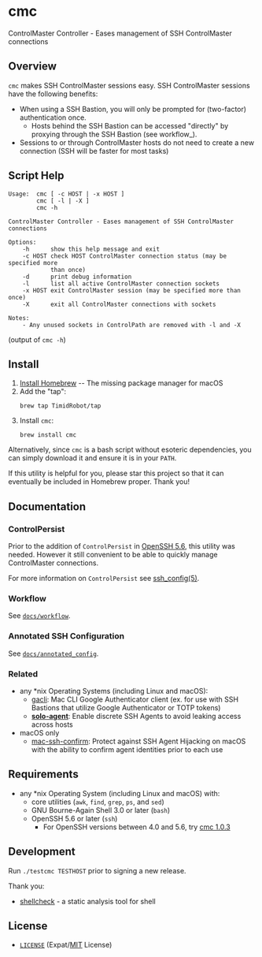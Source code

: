 # cmc

ControlMaster Controller - Eases management of SSH ControlMaster connections


## Overview

`cmc` makes SSH ControlMaster sessions easy. SSH ControlMaster sessions have
the following benefits:
- When using a SSH Bastion, you will only be prompted for (two-factor)
  authentication once.
  - Hosts behind the SSH Bastion can be accessed "directly" by proxying through
    the SSH Bastion (see workflow_).
- Sessions to or through ControlMaster hosts do not need to create a new
  connection (SSH will be faster for most tasks)


## Script Help

```
Usage:  cmc [ -c HOST | -x HOST ]
        cmc [ -l | -X ]
        cmc -h

ControlMaster Controller - Eases management of SSH ControlMaster connections

Options:
    -h      show this help message and exit
    -c HOST check HOST ControlMaster connection status (may be specified more
            than once)
    -d      print debug information
    -l      list all active ControlMaster connection sockets
    -x HOST exit ControlMaster session (may be specified more than once)
    -X      exit all ControlMaster connections with sockets

Notes:
    - Any unused sockets in ControlPath are removed with -l and -X
```
(output of `cmc -h`)


## Install

1. [Install Homebrew][brewinstall] -- The missing package manager for macOS
2. Add the "tap":
    ```shell
    brew tap TimidRobot/tap
    ```
3. Install `cmc`:
    ```
    brew install cmc
    ```

Alternatively, since `cmc` is a bash script without esoteric dependencies,
you can simply download it and ensure it is in your `PATH`.

If this utility is helpful for you, please star this project so that it can
eventually be included in Homebrew proper. Thank you!

[brewinstall]: http://brew.sh/#install


## Documentation


### ControlPersist

Prior to the addition of `ControlPersist` in [OpenSSH 5.6][openssh56], this
utility was needed. However it still convenient to be able to quickly manage
ControlMaster connections.

For more information on `ControlPersist` see [ssh_config(5)][mansshconfig].

[openssh56]: https://www.openssh.com/txt/release-5.6
[mansshconfig]: http://man.openbsd.org/OpenBSD-current/man5/ssh_config.5


### Workflow

See [`docs/workflow`][workflow].

[workflow]: docs/workflow.md


### Annotated SSH Configuration

See [`docs/annotated_config`][annotated].

[annotated]: docs/annotated_config.md


### Related

- any \*nix Operating Systems (including Linux and macOS):
  - [gacli][gacli]: Mac CLI Google Authenticator client (ex. for use with SSH
    Bastions that utilize Google Authenticator or TOTP tokens)
  - **[solo-agent][soloagent]**: Enable discrete SSH Agents to avoid leaking
    access across hosts 
- macOS only
  - [mac-ssh-confirm][confirm]: Protect against SSH Agent Hijacking on macOS
    with the ability to confirm agent identities prior to each use

[gacli]: https://github.com/ClockworkNet/gacli
[soloagent]: https://github.com/TimidRobot/solo-agent
[confirm]: https://github.com/TimidRobot/mac-ssh-confirm


## Requirements

- any \*nix Operating System (including Linux and macOS) with:
  - core utilities (`awk`, `find`, `grep`, `ps`, and `sed`)
  - GNU Bourne-Again Shell 3.0 or later (`bash`)
  - OpenSSH 5.6 or later (`ssh`)
    - For OpenSSH versions between 4.0 and 5.6, try [cmc 1.0.3][cmc103]

[cmc103]:https://github.com/TimidRobot/cmc/tree/1.0.3


## Development

Run `./testcmc TESTHOST` prior to signing a new release.

Thank you:
- [shellcheck][shellcheck] - a static analysis tool for shell

[shellcheck]: https://github.com/koalaman/shellcheck


## License

- [`LICENSE`](LICENSE) (Expat/[MIT][mit] License)

[mit]: http://www.opensource.org/licenses/MIT "The MIT License | Open Source Initiative"

